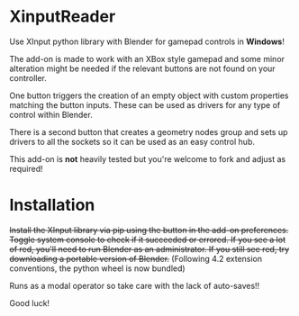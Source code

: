 # XinputReader
Use XInput python library with Blender for gamepad controls in **Windows**!

The add-on is made to work with an XBox style gamepad and some minor alteration might be needed if the relevant buttons are not found on your controller.

One button triggers the creation of an empty object with custom properties matching the button inputs. These can be used as drivers for any type of control within Blender.

There is a second button that creates a geometry nodes group and sets up drivers to all the sockets so it can be used as an easy control hub.

This add-on is **not** heavily tested but you're welcome to fork and adjust as required!

# Installation

~~Install the XInput library via pip using the button in the add-on preferences.
Toggle system console to check if it succeeded or errored. If you see a lot of red, you'll need to run Blender as an administrator.
If you still see red, try downloading a portable version of Blender.~~
(Following 4.2 extension conventions, the python wheel is now bundled)

Runs as a modal operator so take care with the lack of auto-saves!!

Good luck!
